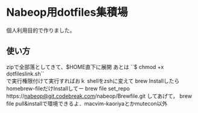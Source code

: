 Nabeop用dotfiles集積場
=======================
個人利用目的で作りました。  

使い方
------
zipで全部落としてきて、$HOME直下に展開  
あとは  
``$ chmod +x dotfileslink.sh``  
で実行権限付けて実行すればおｋ
shellをzshに変えて
brew Installしたらhomebrew-fileだけInstallしてー
brew file set_repo https://nabeop@git.codebreak.com/nabeop/Brewfile.git
してあげて，
brew file pull&installで環境できるよ．macvim-kaoriyaとかmutecon以外
